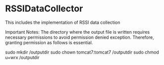 # RSSIDataCollector
This includes the implementation of RSSI data collection

Important Notes:
The directory where the output file is written requires necessary permissions to avoid permission denied exception. Therefore, granting permission as follows is essential.

sudo mkdir <SOMEPATH>/outputdir
sudo chown tomcat7:tomcat7 <SOMEPATH>/outputdir
sudo chmod u+wrx <SOMEPATH>/outputdir
